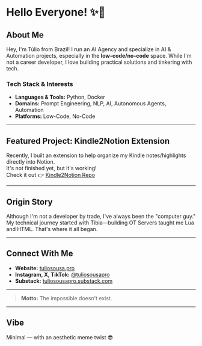 # Hello Everyone! ✨🤙

## About Me

Hey, I'm Túlio from Brazil! I run an AI Agency and specialize in AI & Automation projects, especially in the **low-code/no-code** space. While I'm not a career developer, I love building practical solutions and tinkering with tech.

### Tech Stack & Interests

- **Languages & Tools:** Python, Docker
- **Domains:** Prompt Engineering, NLP, AI, Autonomous Agents, Automation
- **Platforms:** Low-Code, No-Code

---

## Featured Project: Kindle2Notion Extension

Recently, I built an extension to help organize my Kindle notes/highlights directly into Notion.  
It's not finished yet, but it's working!  
Check it out 👉 [Kindle2Notion Repo](https://github.com/tuliosousapro/Kindle-To-Notion-Extension)

---

## Origin Story

Although I'm not a developer by trade, I've always been the "computer guy."  
My technical journey started with Tibia—building OT Servers taught me Lua and HTML. That's where it all began.

---

## Connect With Me

- **Website:** [tuliosousa.pro](https://tuliosousa.pro)
- **Instagram, X, TikTok:** [@tuliosousapro](https://instagram.com/tuliosousapro)
- **Substack:** [tuliosousapro.substack.com](https://tuliosousapro.substack.com/)

---

> **Motto:** The impossible doesn't exist.

---

## Vibe

Minimal — with an aesthetic meme twist 😎
